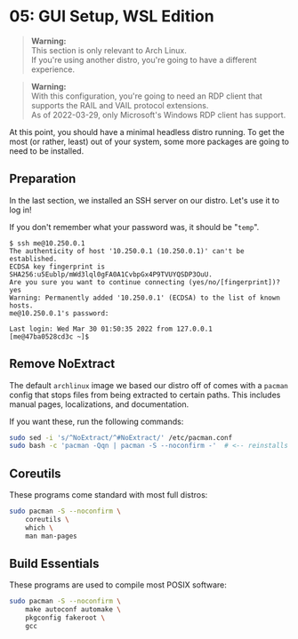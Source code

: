 # 05: GUI Setup, WSL Edition

> **Warning:**  
> This section is only relevant to Arch Linux.  
> If you're using another distro, you're going to have a different experience.

> **Warning:**  
> With this configuration, you're going to need an RDP client that supports the RAIL and VAIL protocol extensions.  
> As of 2022-03-29, only Microsoft's Windows RDP client has support.

At this point, you should have a minimal headless distro running.
To get the most (or rather, least) out of your system, some more packages are going to need to be installed.


## Preparation

In the last section, we installed an SSH server on our distro.
Let's use it to log in!

If you don't remember what your password was, it should be "`temp`".

```console
$ ssh me@10.250.0.1
The authenticity of host '10.250.0.1 (10.250.0.1)' can't be established.
ECDSA key fingerprint is SHA256:u5Eublp/mWd3lql0gFA0A1CvbpGx4P9TVUYQSDP3OuU.
Are you sure you want to continue connecting (yes/no/[fingerprint])? yes
Warning: Permanently added '10.250.0.1' (ECDSA) to the list of known hosts.
me@10.250.0.1's password:

Last login: Wed Mar 30 01:50:35 2022 from 127.0.0.1
[me@47ba0528cd3c ~]$ 
```

## Remove NoExtract

The default `archlinux` image we based our distro off of comes with a `pacman` config that stops files from being extracted to certain paths.
This includes manual pages, localizations, and documentation.

If you want these, run the following commands:

```bash
sudo sed -i 's/^NoExtract/^#NoExtract/' /etc/pacman.conf
sudo bash -c 'pacman -Qqn | pacman -S --noconfirm -'  # <-- reinstalls all packages
```

## Coreutils

These programs come standard with most full distros:

```bash
sudo pacman -S --noconfirm \
    coreutils \
    which \
    man man-pages
```

## Build Essentials

These programs are used to compile most POSIX software:

```bash
sudo pacman -S --noconfirm \
    make autoconf automake \
    pkgconfig fakeroot \
    gcc
```
